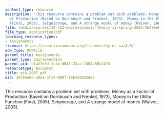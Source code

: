 ```yaml
---
content_type: resource
description: 'This resource contains a problem set with problems: Money as a Factor
  of Production (Based on Dornbusch and Frenkel, 1973), Money in the Utility Function
  (Final, 2005), Seigniorage, and A strange model of money (Waiver, 2005).'
file: /media/courses/14-452-macroeconomic-theory-ii-spring-2007/3679ee6d29aabf17909f15b1d0282de4_ps4_2007.pdf
file_type: application/pdf
learning_resource_types:
- Assignments
license: https://creativecommons.org/licenses/by-nc-sa/4.0/
ocw_type: OCWFile
parent_title: Assignments
parent_type: CourseSection
parent_uid: dfa27e7d-1c4b-6647-23aa-7404b35b14f8
resourcetype: Document
title: ps4_2007.pdf
uid: 3679ee6d-29aa-bf17-909f-15b1d0282de4
---
```

This resource contains a problem set with problems: Money as a Factor of Production (Based on Dornbusch and Frenkel, 1973), Money in the Utility Function (Final, 2005), Seigniorage, and A strange model of money (Waiver, 2005).